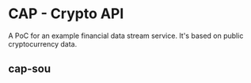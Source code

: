 # CAP - Crypto API
A PoC for an example financial data stream service. It's based on public cryptocurrency data.  

## cap-sou